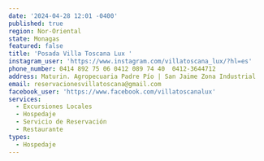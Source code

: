 ```yaml
---
date: '2024-04-28 12:01 -0400'
published: true
region: Nor-Oriental
state: Monagas
featured: false
title: 'Posada Villa Toscana Lux '
instagram_user: 'https://www.instagram.com/villatoscana_lux/?hl=es'
phone_number: 0414 892 75 06 0412 089 74 40  0412-3644712
address: Maturin. Agropecuaria Padre Pío | San Jaime Zona Industrial
email: reservacionesvillatoscana@gmail.com
facebook_user: 'https://www.facebook.com/villatoscanalux'
services:
  - Excursiones Locales
  - Hospedaje
  - Servicio de Reservación
  - Restaurante
types:
  - Hospedaje
---
```

